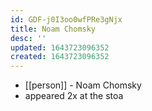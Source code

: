 ```yaml
---
id: GDF-j0I3oo0wfPRe3gNjx
title: Noam Chomsky
desc: ''
updated: 1643723096352
created: 1643723096352
---
```



- [[person]] - Noam Chomsky
- appeared 2x at the stoa
